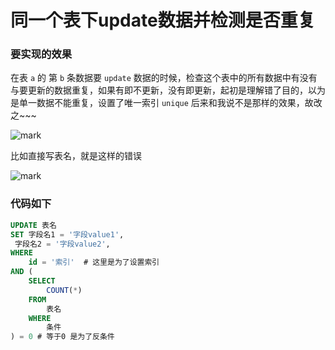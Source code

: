 # 同一个表下update数据并检测是否重复

<!--more-->

### 要实现的效果

在表 `a` 的 第 `b` 条数据要 `update` 数据的时候，检查这个表中的所有数据中有没有与要更新的数据重复，如果有即不更新，没有即更新，起初是理解错了目的，以为是单一数据不能重复，设置了唯一索引 `unique` 后来和我说不是那样的效果，故改之~~~

![mark](https://pic.yqqy.top/blog/20200111/QhYwX5xHEos6.png)

比如直接写表名，就是这样的错误

![mark](https://pic.yqqy.top/blog/20200111/f0IOHzXgQGyL.png)

### 代码如下
```sql
UPDATE 表名
SET 字段名1 = '字段value1',
 字段名2 = '字段value2',
WHERE
	id = '索引'  # 这里是为了设置索引
AND (
	SELECT
		COUNT(*)
	FROM
		表名
	WHERE
		条件
) = 0 # 等于0 是为了反条件
```
